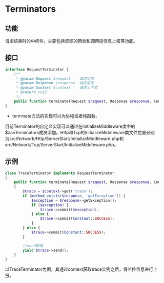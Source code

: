 # Terminators

## 功能

请求结束时的中间件，主要包括资源的回收和调用链信息上报等功能。

## 接口

```php
interface RequestTerminator {
    /**
     * @param Request $request    请求实例
     * @param Response $response  响应实例
     * @param Context $context    请求上下文
     * @return void
     */
    public function terminate(Request $request, Response $response, Context $context);
}
```

* terminate方法的实现可以为协程或者纯函数。

目前Terminator的自定义实现可以通过在InitializeMiddleware类中的$zanTerminators成员添加。Http和Tcp的InitializeMiddleware类文件位置分别为src/Network/Http/ServerStart/InitializeMiddleware.php和src/Network/Tcp/ServerStart/InitializeMiddleware.php。

## 示例

```php
class TraceTerminator implements RequestTerminator
{
    public function terminate(Request $request, Response $response, Context $context)
    {
        $trace = $context->get('trace');
        if (method_exists($response, 'getException')) {
            $exception = $response->getException();
            if ($exception) {
                $trace->commit($exception);
            } else {
                $trace->commit(Constant::SUCCESS);
            }
        } else {
            $trace->commit(Constant::SUCCESS);
        }

        //send数据
        yield $trace->send();
    }
}
```

以TraceTerminator为例，其通过context获取trace实例之后，将监控信息进行上报。

